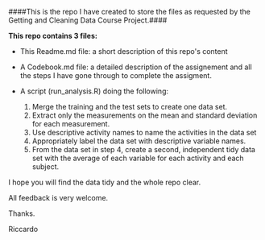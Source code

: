 ####This is the repo I have created to store the files as requested by the Getting and Cleaning Data Course Project.####

**This repo contains 3 files:**

- This Readme.md file: a short description of this repo's content 

- A Codebook.md file: a detailed description of the assignement and all the steps I have gone through to complete the assigment.

- A script (run_analysis.R) doing the following:
    1. Merge the training and the test sets to create one data set.
    2. Extract only the measurements on the mean and standard deviation for each measurement. 
    3. Use descriptive activity names to name the activities in the data set
    4. Appropriately label the data set with descriptive variable names. 
    5. From the data set in step 4, create a second, independent tidy data set with the average of each variable for each             activity and each subject.

I hope you will find the data tidy and the whole repo clear.

All feedback is very welcome.

Thanks.

Riccardo
